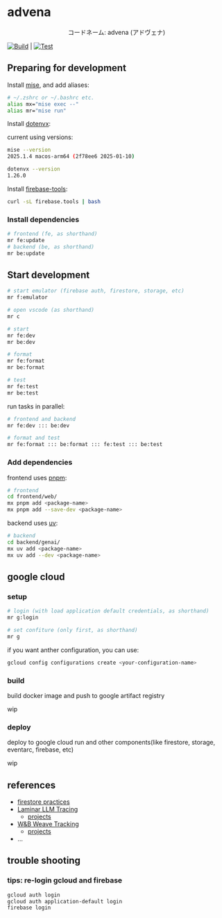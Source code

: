 # advena

<p align="center">
    コードネーム: advena (アドヴェナ)
</p>

[![Build](https://github.com/hironow/advena/actions/workflows/build.yaml/badge.svg)](https://github.com/hironow/advena/actions/workflows/build.yaml) | [![Test](https://github.com/hironow/advena/actions/workflows/test.yaml/badge.svg)](https://github.com/hironow/advena/actions/workflows/test.yaml)

## Preparing for development

Install [mise](https://github.com/jdx/mise), and add aliases:

```bash
# ~/.zshrc or ~/.bashrc etc.
alias mx="mise exec --"
alias mr="mise run"
```

Install [dotenvx](https://github.com/dotenvx/dotenvx):

current using versions:

```bash
mise --version
2025.1.4 macos-arm64 (2f78ee6 2025-01-10)

dotenvx --version
1.26.0
```

Install [firebase-tools](https://github.com/firebase/firebase-tools):

```bash
curl -sL firebase.tools | bash
```

### Install dependencies

```bash
# frontend (fe, as shorthand)
mr fe:update
# backend (be, as shorthand)
mr be:update
```

## Start development

```bash
# start emulator (firebase auth, firestore, storage, etc)
mr f:emulator

# open vscode (as shorthand)
mr c

# start
mr fe:dev
mr be:dev

# format
mr fe:format
mr be:format

# test
mr fe:test
mr be:test
```

run tasks in parallel:

```bash
# frontend and backend
mr fe:dev ::: be:dev

# format and test
mr fe:format ::: be:format ::: fe:test ::: be:test
```

### Add dependencies

frontend uses [pnpm](https://github.com/pnpm/pnpm):

```bash
# frontend
cd frontend/web/
mx pnpm add <package-name>
mx pnpm add --save-dev <package-name>
```

backend uses [uv](https://github.com/astral-sh/uv):

```bash
# backend
cd backend/genai/
mx uv add <package-name>
mx uv add --dev <package-name>
```

## google cloud

### setup

```bash
# login (with load application default credentials, as shorthand)
mr g:login

# set confiture (only first, as shorthand)
mr g
```

if you want anther configuration, you can use:

```bash
gcloud config configurations create <your-configuration-name>
```

### build

build docker image and push to google artifact registry

wip

### deploy

deploy to google cloud run and other components(like firestore, storage, eventarc, firebase, etc)

wip

## references

* [firestore practices](https://cloud.google.com/firestore/docs/best-practices)
* [Laminar LLM Tracing](https://docs.lmnr.ai/overview)
  * [projects](https://www.lmnr.ai/projects)
* [W&B Weave Tracking](https://weave-docs.wandb.ai/)
  * [projects](https://wandb.ai/home)
* ...

## trouble shooting

### tips: re-login gcloud and firebase

```bash
gcloud auth login
gcloud auth application-default login
firebase login
```
